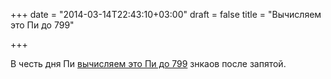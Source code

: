 +++
date = "2014-03-14T22:43:10+03:00"
draft = false
title = "Вычисляем это Пи до 799"

+++

<p>В честь дня Пи <a href="https://github.com/eintw1ck/Go--Pi">вычисляем это Пи до 799</a>&nbsp;знкаов&nbsp;после запятой.</p>

